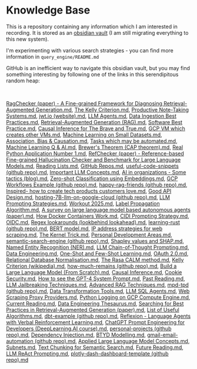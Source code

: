 # Knowledge Base

This is a repository containing any information which I am interested in recording. It is stored as an [obsidian vault](https://obsidian.md/) (I am still migrating everything to this new system). 

I'm experimenting with various search strategies - you can find more information in `query_engine/README.md`

GitHub is an inefficient way to navigate this obsidian vault, but you may find something interesting by following one of the links in this serendipitous random heap:

<br>

[RagChecker (paper) - A Fine-grained Framework for Diagnosing Retrieval-Augmented Generation.md](./obsidian-vault/2%20-%20Full%20Notes/RagChecker%20(paper)%20-%20A%20Fine-grained%20Framework%20for%20Diagnosing%20Retrieval-Augmented%20Generation.md), [The Kelly Criterion.md](./obsidian-vault/2%20-%20Full%20Notes/The%20Kelly%20Criterion.md), [Productive Note-Taking Systems.md](./obsidian-vault/2%20-%20Full%20Notes/Productive%20Note-Taking%20Systems.md), [jwt.io (website).md](./obsidian-vault/3%20-%20Source%20Material/jwt.io%20(website).md), [LLM Agents.md](./obsidian-vault/2%20-%20Full%20Notes/LLM%20Agents.md), [Data Ingestion Best Practices.md](./obsidian-vault/2%20-%20Full%20Notes/Data%20Ingestion%20Best%20Practices.md), [Retrieval-Augmented Generation (RAG).md](./obsidian-vault/2%20-%20Full%20Notes/Retrieval-Augmented%20Generation%20(RAG).md), [Software Best Practice.md](./obsidian-vault/4%20-%20Maps%20of%20Content/Software%20Best%20Practice.md), [Causal Inference for The Brave and True.md](./obsidian-vault/3%20-%20Source%20Material/Causal%20Inference%20for%20The%20Brave%20and%20True.md), [GCP VM which creates other VMs.md](./obsidian-vault/2%20-%20Full%20Notes/GCP%20VM%20which%20creates%20other%20VMs.md), [Machine Learning on Small Datasets.md](./obsidian-vault/4%20-%20Maps%20of%20Content/Machine%20Learning%20on%20Small%20Datasets.md), [Association, Bias & Causation.md](./obsidian-vault/2%20-%20Full%20Notes/Association,%20Bias%20&%20Causation.md), [Tasks which may be automated.md](./obsidian-vault/4%20-%20Maps%20of%20Content/Tasks%20which%20may%20be%20automated.md), [Machine Learning Q & AI.md](./obsidian-vault/3%20-%20Source%20Material/Machine%20Learning%20Q%20&%20AI.md), [Brewer's Theorem (CAP theorem).md](./obsidian-vault/2%20-%20Full%20Notes/Brewer's%20Theorem%20(CAP%20theorem).md), [Real Python Application Number 1.md](./obsidian-vault/2%20-%20Full%20Notes/Real%20Python%20Application%20Number%201.md), [RefChecker (paper) - Reference-based Fine-grained Hallucination Checker and Benchmark for Large Language Models.md](./obsidian-vault/2%20-%20Full%20Notes/RefChecker%20(paper)%20-%20Reference-based%20Fine-grained%20Hallucination%20Checker%20and%20Benchmark%20for%20Large%20Language%20Models.md), [Reading Lists.md](./obsidian-vault/4%20-%20Maps%20of%20Content/Reading%20Lists.md), [GitHub Repos.md](./obsidian-vault/4%20-%20Maps%20of%20Content/GitHub%20Repos.md), [useful-code-snippets (github repo).md](./obsidian-vault/2%20-%20Full%20Notes/useful-code-snippets%20(github%20repo).md), [Important LLM Concepts.md](./obsidian-vault/4%20-%20Maps%20of%20Content/Important%20LLM%20Concepts.md), [AI in organizations - Some tactics (blog).md](./obsidian-vault/3%20-%20Source%20Material/AI%20in%20organizations%20-%20Some%20tactics%20(blog).md), [Zero-shot Classification using Embeddings.md](./obsidian-vault/2%20-%20Full%20Notes/Zero-shot%20Classification%20using%20Embeddings.md), [GCP Workflows Example (github repo).md](./obsidian-vault/2%20-%20Full%20Notes/GCP%20Workflows%20Example%20(github%20repo).md), [happy-rag-friends (github repo).md](./obsidian-vault/2%20-%20Full%20Notes/happy-rag-friends%20(github%20repo).md), [Inspired- how to create tech products customers love.md](./obsidian-vault/3%20-%20Source%20Material/Inspired-%20how%20to%20create%20tech%20products%20customers%20love.md), [Good API Design.md](./obsidian-vault/2%20-%20Full%20Notes/Good%20API%20Design.md), [hosting-7B-llm-on-google-cloud (github repo).md](./obsidian-vault/2%20-%20Full%20Notes/hosting-7B-llm-on-google-cloud%20(github%20repo).md), [LLM Prompting Strategies.md](./obsidian-vault/3%20-%20Source%20Material/LLM%20Prompting%20Strategies.md), [Workout 2025.md](./obsidian-vault/2%20-%20Full%20Notes/Workout%202025.md), [Label Propagation Algorithm.md](./obsidian-vault/2%20-%20Full%20Notes/Label%20Propagation%20Algorithm.md), [A survey on large language model based autonomous agents (paper).md](./obsidian-vault/3%20-%20Source%20Material/A%20survey%20on%20large%20language%20model%20based%20autonomous%20agents%20(paper).md), [How Docker Containers Work.md](./obsidian-vault/2%20-%20Full%20Notes/How%20Docker%20Containers%20Work.md), [CIDI Prompting Strategy.md](./obsidian-vault/2%20-%20Full%20Notes/CIDI%20Prompting%20Strategy.md), [OIDC.md](./obsidian-vault/2%20-%20Full%20Notes/OIDC.md), [Regex lookarounds (lookbehind lookahead).md](./obsidian-vault/2%20-%20Full%20Notes/Regex%20lookarounds%20(lookbehind%20lookahead).md), [learning-rust (github repo).md](./obsidian-vault/2%20-%20Full%20Notes/learning-rust%20(github%20repo).md), [BERT model.md](./obsidian-vault/2%20-%20Full%20Notes/BERT%20model.md), [IP address strategies for web scraping.md](./obsidian-vault/2%20-%20Full%20Notes/IP%20address%20strategies%20for%20web%20scraping.md), [The Kernel Trick.md](./obsidian-vault/2%20-%20Full%20Notes/The%20Kernel%20Trick.md), [Personal Development Areas.md](./obsidian-vault/4%20-%20Maps%20of%20Content/Personal%20Development%20Areas.md), [semantic-search-engine (github repo).md](./obsidian-vault/2%20-%20Full%20Notes/semantic-search-engine%20(github%20repo).md), [Shapley values and SHAP.md](./obsidian-vault/2%20-%20Full%20Notes/Shapley%20values%20and%20SHAP.md), [Named Entity Recognition (NER).md](./obsidian-vault/2%20-%20Full%20Notes/Named%20Entity%20Recognition%20(NER).md), [LLM Chain-of-Thought Prompting.md](./obsidian-vault/2%20-%20Full%20Notes/LLM%20Chain-of-Thought%20Prompting.md), [Data Engineering.md](./obsidian-vault/4%20-%20Maps%20of%20Content/Data%20Engineering.md), [One-Shot and Few-Shot Learning.md](./obsidian-vault/2%20-%20Full%20Notes/One-Shot%20and%20Few-Shot%20Learning.md), [OAuth 2.0.md](./obsidian-vault/2%20-%20Full%20Notes/OAuth%202.0.md), [Relational Database Normalisation.md](./obsidian-vault/2%20-%20Full%20Notes/Relational%20Database%20Normalisation.md), [The Rasa CALM method.md](./obsidian-vault/2%20-%20Full%20Notes/The%20Rasa%20CALM%20method.md), [Kelly Criterion (wikipedia).md](./obsidian-vault/3%20-%20Source%20Material/Kelly%20Criterion%20(wikipedia).md), [how-much-remains (github repo).md](./obsidian-vault/2%20-%20Full%20Notes/how-much-remains%20(github%20repo).md), [Build a Large Language Model (From Scratch).md](./obsidian-vault/3%20-%20Source%20Material/Build%20a%20Large%20Language%20Model%20(From%20Scratch).md), [Causal Inference.md](./obsidian-vault/4%20-%20Maps%20of%20Content/Causal%20Inference.md), [Cookie Security.md](./obsidian-vault/2%20-%20Full%20Notes/Cookie%20Security.md), [How to see the GPT-4 System Prompt.md](./obsidian-vault/2%20-%20Full%20Notes/How%20to%20see%20the%20GPT-4%20System%20Prompt.md), [Past Reading.md](./obsidian-vault/2%20-%20Full%20Notes/Past%20Reading.md), [LLM Jailbreaking Techniques.md](./obsidian-vault/4%20-%20Maps%20of%20Content/LLM%20Jailbreaking%20Techniques.md), [Advanced RAG Techniques.md](./obsidian-vault/4%20-%20Maps%20of%20Content/Advanced%20RAG%20Techniques.md), [mpd-tpd (github repo).md](./obsidian-vault/2%20-%20Full%20Notes/mpd-tpd%20(github%20repo).md), [Data Transformation Tools.md](./obsidian-vault/2%20-%20Full%20Notes/Data%20Transformation%20Tools.md), [LLM SQL Agents.md](./obsidian-vault/2%20-%20Full%20Notes/LLM%20SQL%20Agents.md), [Web Scraping Proxy Providers.md](./obsidian-vault/2%20-%20Full%20Notes/Web%20Scraping%20Proxy%20Providers.md), [Python Logging on GCP Compute Engine.md](./obsidian-vault/2%20-%20Full%20Notes/Python%20Logging%20on%20GCP%20Compute%20Engine.md), [Current Reading.md](./obsidian-vault/4%20-%20Maps%20of%20Content/Current%20Reading.md), [Data Engineering Thesaurus.md](./obsidian-vault/4%20-%20Maps%20of%20Content/Data%20Engineering%20Thesaurus.md), [Searching for Best Practices in Retrieval-Augmented Generation (paper).md](./obsidian-vault/3%20-%20Source%20Material/Searching%20for%20Best%20Practices%20in%20Retrieval-Augmented%20Generation%20(paper).md), [List of Useful Algorithms.md](./obsidian-vault/4%20-%20Maps%20of%20Content/List%20of%20Useful%20Algorithms.md), [dbt-example (github repo).md](./obsidian-vault/2%20-%20Full%20Notes/dbt-example%20(github%20repo).md), [Reflexion - Language Agents with Verbal Reinforcement Learning.md](./obsidian-vault/2%20-%20Full%20Notes/Reflexion%20-%20Language%20Agents%20with%20Verbal%20Reinforcement%20Learning.md), [ChatGPT Prompt Engineering for Developers (DeepLearning.AI course).md](./obsidian-vault/2%20-%20Full%20Notes/ChatGPT%20Prompt%20Engineering%20for%20Developers%20(DeepLearning.AI%20course).md), [personal-projects (github repo).md](./obsidian-vault/2%20-%20Full%20Notes/personal-projects%20(github%20repo).md), [Dependency Injection.md](./obsidian-vault/2%20-%20Full%20Notes/Dependency%20Injection.md), [BTYD Modelling.md](./obsidian-vault/2%20-%20Full%20Notes/BTYD%20Modelling.md), [gmail-email-automation (github repo).md](./obsidian-vault/2%20-%20Full%20Notes/gmail-email-automation%20(github%20repo).md), [Applied Large Language Model Concepts.md](./obsidian-vault/4%20-%20Maps%20of%20Content/Applied%20Large%20Language%20Model%20Concepts.md), [Subnets.md](./obsidian-vault/2%20-%20Full%20Notes/Subnets.md), [Text Chunking for Semantic Search.md](./obsidian-vault/2%20-%20Full%20Notes/Text%20Chunking%20for%20Semantic%20Search.md), [Future Reading.md](./obsidian-vault/2%20-%20Full%20Notes/Future%20Reading.md), [LLM ReAct Prompting.md](./obsidian-vault/2%20-%20Full%20Notes/LLM%20ReAct%20Prompting.md), [plotly-dash-dashboard-template (github repo).md](./obsidian-vault/2%20-%20Full%20Notes/plotly-dash-dashboard-template%20(github%20repo).md)